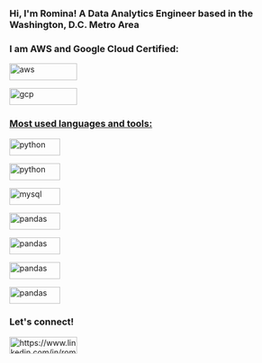 ### 
<h3 align="left">Hi, I'm Romina! A Data Analytics Engineer based in the Washington, D.C. Metro Area</h3>

<h3 align="left">I am AWS and Google Cloud Certified:</h3>

<p align="left"> <a href="https://credly.com/badges/3f86ce53-1ce7-4549-a988-30a322fdd43f" target="_blank" rel="noreferrer"> <img src="https://img.shields.io/badge/Amazon_AWS-FF9900?style=for-the-badge&logo=amazonaws&logoColor=white" alt="aws" width="120" height="30"/> </a>
  
  <a href="https://www.credential.net/0ea62b82-6a8e-414e-a5d0-b1d9d73b7ee6" target="_blank" rel="noreferrer"> <img src="https://img.shields.io/badge/Google_Cloud-4285F4?style=for-the-badge&logo=google-cloud&logoColor=white" alt="gcp" width="120" height="30"/> 


</p>
<h3 align="left">Most used languages and tools:</h3>

 <img src="https://img.shields.io/badge/Python-FFD43B?style=for-the-badge&logo=python&logoColor=blue" alt="python" width="90" height="30"/> </a>

 <img src="https://img.shields.io/badge/Tableau-E97627?style=for-the-badge&logo=Tableau&logoColor=white" alt="python" width="90" height="30"/> </a>

 <img src="https://img.shields.io/badge/MySQL-005C84?style=for-the-badge&logo=mysql&logoColor=white" alt="mysql" width="90" height="30"/> </a>
  
 <img src="https://img.shields.io/badge/Pandas-2C2D72?style=for-the-badge&logo=pandas&logoColor=white" alt="pandas" width="90" height="30"/> </a> 

 <img src="https://img.shields.io/badge/scikit_learn-F7931E?style=for-the-badge&logo=scikit-learn&logoColor=white" alt="pandas" width="90" height="30"/> </a> 
  
<img src="https://img.shields.io/badge/Keras-FF0000?style=for-the-badge&logo=keras&logoColor=white" alt="pandas" width="90" height="30"/> </a> 

<img src="https://img.shields.io/badge/ChatGPT-74aa9c?style=for-the-badge&logo=openai&logoColor=white" alt="pandas" width="90" height="30"/> </a> 


  
<h3 align="left">Let's connect!</h3> <p align="left"> <a href="https://www.linkedin.com/in/romina-tejada/" target="blank"><img align="center" src="https://img.shields.io/badge/LinkedIn-0077B5?style=for-the-badge&logo=linkedin&logoColor=white" alt="https://www.linkedin.com/in/romina-tejada/" height="30" width="120" /></a>
</p>

